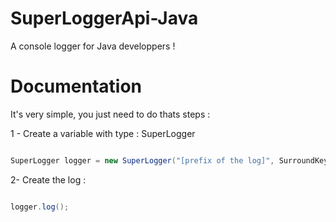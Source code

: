 # SuperLoggerApi-Java
A console logger for Java developpers !

# Documentation

It's very simple, you just need to do thats steps :

1 - Create a variable with type : SuperLogger
```java

SuperLogger logger = new SuperLogger("[prefix of the log]", SurroundKey.[type of surround], "the log");

```

2- Create the log : 
```java 

logger.log();

```
